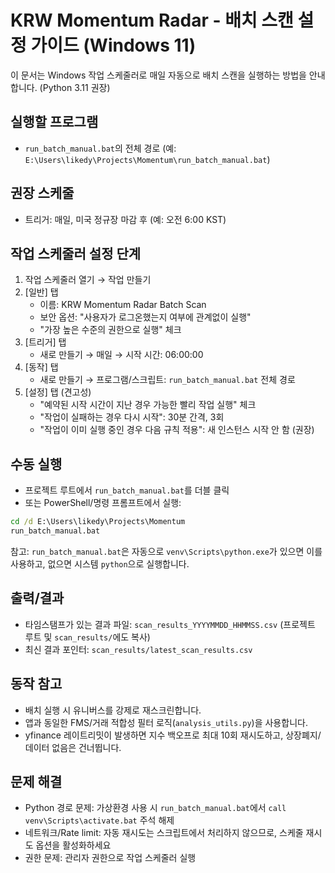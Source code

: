 # KRW Momentum Radar - 배치 스캔 설정 가이드 (Windows 11)

이 문서는 Windows 작업 스케줄러로 매일 자동으로 배치 스캔을 실행하는 방법을 안내합니다. (Python 3.11 권장)

## 실행할 프로그램
- `run_batch_manual.bat`의 전체 경로 (예: `E:\Users\likedy\Projects\Momentum\run_batch_manual.bat`)

## 권장 스케줄
- 트리거: 매일, 미국 정규장 마감 후 (예: 오전 6:00 KST)

## 작업 스케줄러 설정 단계
1. 작업 스케줄러 열기 → 작업 만들기
2. [일반] 탭
   - 이름: KRW Momentum Radar Batch Scan
   - 보안 옵션: "사용자가 로그온했는지 여부에 관계없이 실행"
   - "가장 높은 수준의 권한으로 실행" 체크
3. [트리거] 탭
   - 새로 만들기 → 매일 → 시작 시간: 06:00:00
4. [동작] 탭
   - 새로 만들기 → 프로그램/스크립트: `run_batch_manual.bat` 전체 경로
5. [설정] 탭 (견고성)
   - "예약된 시작 시간이 지난 경우 가능한 빨리 작업 실행" 체크
   - "작업이 실패하는 경우 다시 시작": 30분 간격, 3회
   - "작업이 이미 실행 중인 경우 다음 규칙 적용": 새 인스턴스 시작 안 함 (권장)

## 수동 실행
- 프로젝트 루트에서 `run_batch_manual.bat`를 더블 클릭
- 또는 PowerShell/명령 프롬프트에서 실행:

```bat
cd /d E:\Users\likedy\Projects\Momentum
run_batch_manual.bat
```

참고: `run_batch_manual.bat`은 자동으로 `venv\Scripts\python.exe`가 있으면 이를 사용하고, 없으면 시스템 `python`으로 실행합니다.

## 출력/결과
- 타임스탬프가 있는 결과 파일: `scan_results_YYYYMMDD_HHMMSS.csv` (프로젝트 루트 및 `scan_results/`에도 복사)
- 최신 결과 포인터: `scan_results/latest_scan_results.csv`

## 동작 참고
- 배치 실행 시 유니버스를 강제로 재스크린합니다.
- 앱과 동일한 FMS/거래 적합성 필터 로직(`analysis_utils.py`)을 사용합니다.
- yfinance 레이트리밋이 발생하면 지수 백오프로 최대 10회 재시도하고, 상장폐지/데이터 없음은 건너뜁니다.

## 문제 해결
- Python 경로 문제: 가상환경 사용 시 `run_batch_manual.bat`에서 `call venv\Scripts\activate.bat` 주석 해제
- 네트워크/Rate limit: 자동 재시도는 스크립트에서 처리하지 않으므로, 스케줄 재시도 옵션을 활성화하세요
- 권한 문제: 관리자 권한으로 작업 스케줄러 실행


